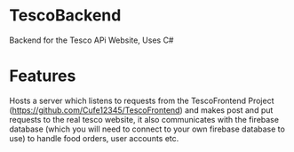 # TescoBackend
Backend for the Tesco APi Website, Uses C#

# Features
Hosts a server which listens to requests from the TescoFrontend Project (https://github.com/Cufe12345/TescoFrontend) and makes post and put requests to the real tesco website, it also communicates with the firebase database (which you will need to connect to your own firebase database to use) to handle food orders, user accounts etc.

